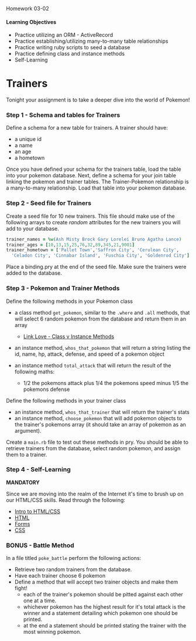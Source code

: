 Homework 03-02

#### Learning Objectives
- Practice utilizing an ORM - ActiveRecord
- Practice establishing/utilizing many-to-many table relationships
- Practice writing ruby scripts to seed a database
- Practice defining class and instance methods
- Self-Learning

# Trainers
Tonight your assignment is to take a deeper dive into the world of Pokemon!

### Step 1 - Schema and tables for Trainers
Define a schema for a new table for trainers. A trainer should have:
- a unique id
- a name
- an age
- a hometown

Once you have defined your schema for the trainers table,
load the table into your pokemon database. Next, define a schema for your join
table linking the pokemon and trainer tables. The Trainer-Pokemon relationship
is a many-to-many relationship. Load that table into your pokemon database.

### Step 2 - Seed file for Trainers
Create a seed file for 10 new trainers. This file should make use of the
following arrays to create *random* attributes for the new trainers you will
add to your database.

```ruby
trainer_names = %w(Ash Misty Brock Gary Lorelei Bruno Agatha Lance)
trainer_ages = [10,13,15,25,76,32,89,345,21,9001]
trainer_hometown = ['Pallet Town','Saffron City', 'Cerulean City',
  'Celadon City', 'Cinnabar Island', 'Fuschia City', 'Goldenrod City']
```
Place a binding.pry at the end of the seed file.
Make sure the trainers were added to the database.

### Step 3 - Pokemon and Trainer Methods
Define the following methods in your Pokemon class

- a class method `get_pokemon`, similar to the `.where` and `.all` methods,
that will select 6 random pokemon from the database and return them in an array
  - [Link Love - Class v Instance Methods](http://www.railstips.org/blog/archives/2009/05/11/class-and-instance-methods-in-ruby/)

- an instance method, `whos_that_pokemon` that will return a string listing
the id, name, hp, attack, defense, and speed of a pokemon object

- an instance method `total_attack` that will return the result of the following maths:
  - 1/2 the pokemons attack plus 1/4 the pokemons speed minus 1/5 the pokemons defense

Define the following methods in your trainer class
- an instance method, `whos_that_trainer` that will return the trainer's stats
- an instance method, `choose_pokemon` that will add pokemon objects to the
trainer's pokemons array (it should take an array of pokemon as an argument).

Create a `main.rb` file to test out these methods in pry. You should be able to
retrieve trainers from the database, select random pokemon, and assign them to a trainer.

### Step 4 - Self-Learning
__MANDATORY__

Since we are moving into the realm of the Internet it's time to brush up on our
HTML/CSS skills. Read through the following:
- [Intro to HTML/CSS](http://learn.shayhowe.com/html-css/building-your-first-web-page/)
- [HTML](http://learn.shayhowe.com/html-css/getting-to-know-html/)
- [Forms](http://learn.shayhowe.com/html-css/building-forms/)
- [CSS](http://learn.shayhowe.com/html-css/getting-to-know-css/)

### BONUS - Battle Method
In a file titled `poke_battle` perform the following actions:
- Retrieve two random trainers from the database.
- Have each trainer choose 6 pokemon
- Define a method that will accept two trainer objects and make them fight!
  - each of the trainer's pokemon should be pitted against each other one at a time.
  - whichever pokemon has the highest result for it's total attack is the winner and a
      statement detailing which pokemon one should be printed.
  - at the end a statement should be printed stating the trainer with the most winning pokemon.
